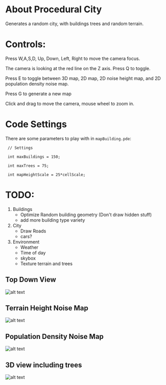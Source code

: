 # About Procedural City
Generates a random city, with buildings trees and random terrain.


# Controls: 
Press W,A,S,D, Up, Down, Left, Right to move the camera focus.

The camera is looking at the red line on the Z axis. Press Q to toggle.

Press E to toggle between 3D map, 2D map, 2D noise height map, and 2D population density noise map.

Press G to generate a new map

Click and drag to move the camera, mouse wheel to zoom in.


# Code Settings
There are some parameters to play with in `mapBuilding.pde`: 

` // Settings`

` int maxBuildings = 150;`

` int maxTrees = 75;`

` int mapHeightScale = 25*cellScale;`

# TODO:
1. Buildings
	* Optimize Random building geometry (Don't draw hidden stuff)
	* add more building type variety
2. City
	* Draw Roads
	* cars?
3. Environment
	* Weather
	* Time of day
	* skybox
	* Texture terrain and trees 

## Top Down View
![alt text](http://imgur.com/uJRC26D.jpg "Top Down View 3D")
## Terrain Height Noise Map
![alt text](http://imgur.com/9WmZ0QG.jpg "Height Map")
## Population Density Noise Map
![alt text](http://imgur.com/BPa5YIl.jpg "Population Density Map")
## 3D view including trees
![alt text](http://imgur.com/KpVAMBK.jpg "Trees and Buildings")
